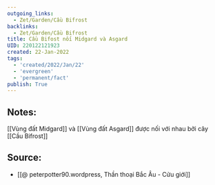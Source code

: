 ```yaml
---
outgoing_links:
  - Zet/Garden/Cầu Bifrost
backlinks:
  - Zet/Garden/Cầu Bifrost
title: Cầu Bifost nối Midgard và Asgard
UID: 220122121923
created: 22-Jan-2022
tags:
  - 'created/2022/Jan/22'
  - 'evergreen'
  - 'permanent/fact'
publish: True
---
```

## Notes:
[[Vùng đất Midgard]] và [[Vùng đất Asgard]] được nối với nhau bởi cây [[Cầu Bifrost]]

## Source:
- [[@ peterpotter90.wordpress, Thần thoại Bắc Âu - Cửu giới]]


